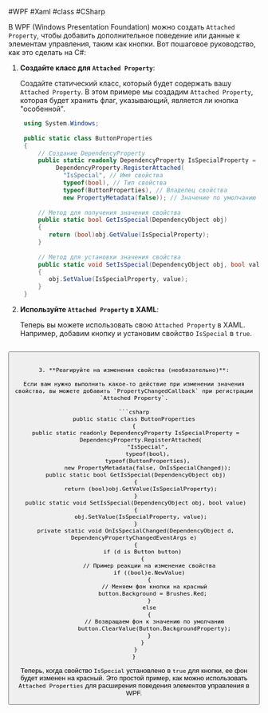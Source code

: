 #WPF #Xaml #class #CSharp 

В WPF (Windows Presentation Foundation) можно создать `Attached Property`, чтобы добавить дополнительное поведение или данные к элементам управления, таким как кнопки. Вот пошаговое руководство, как это сделать на C#:

1. **Создайте класс для `Attached Property`**:

   Создайте статический класс, который будет содержать вашу `Attached Property`. В этом примере мы создадим `Attached Property`, которая будет хранить флаг, указывающий, является ли кнопка "особенной".

   ```csharp
    using System.Windows;
    
    public static class ButtonProperties
    {
        // Создание DependencyProperty
        public static readonly DependencyProperty IsSpecialProperty =
             DependencyProperty.RegisterAttached(
               "IsSpecial", // Имя свойства
               typeof(bool), // Тип свойства
               typeof(ButtonProperties), // Владелец свойства
               new PropertyMetadata(false)); // Значение по умолчанию 
        
        // Метод для получения значения свойства
        public static bool GetIsSpecial(DependencyObject obj)
        {
           return (bool)obj.GetValue(IsSpecialProperty);
        }
        
        // Метод для установки значения свойства
        public static void SetIsSpecial(DependencyObject obj, bool value)
        {
           obj.SetValue(IsSpecialProperty, value);
        }
    }
   ```

2. **Используйте `Attached Property` в XAML**:

   Теперь вы можете использовать свою `Attached Property` в XAML. Например, добавим кнопку и установим свойство `IsSpecial` в `true`.

   ```xml
<Window x:Class="WpfApp.MainWindow"
	   xmlns="http://schemas.microsoft.com/winfx/2006/xaml/presentation"
	   xmlns:x="http://schemas.microsoft.com/winfx/2006/xaml"
	   xmlns:local="clr-namespace:WpfApp"
	   Title="MainWindow" Height="350" Width="525">
	<Grid>
	   <Button Content="Click Me" local:ButtonProperties.IsSpecial="True" />
	</Grid>
</Window>
   ```

3. **Реагируйте на изменения свойства (необязательно)**:

   Если вам нужно выполнить какое-то действие при изменении значения свойства, вы можете добавить `PropertyChangedCallback` при регистрации `Attached Property`.

   ```csharp
public static class ButtonProperties
{
    public static readonly DependencyProperty IsSpecialProperty =
	   DependencyProperty.RegisterAttached(
		   "IsSpecial",
		   typeof(bool),
		   typeof(ButtonProperties),
		   new PropertyMetadata(false, OnIsSpecialChanged));
	public static bool GetIsSpecial(DependencyObject obj)
	{
	   return (bool)obj.GetValue(IsSpecialProperty);
	}
    public static void SetIsSpecial(DependencyObject obj, bool value)
    {
	   obj.SetValue(IsSpecialProperty, value);
    }
    private static void OnIsSpecialChanged(DependencyObject d, DependencyPropertyChangedEventArgs e)
    {
	    if (d is Button button)
	    {
		    // Пример реакции на изменение свойства
		    if ((bool)e.NewValue)
		    {
			   // Меняем фон кнопки на красный
			   button.Background = Brushes.Red; 
		    }
		    else
		    {
			   // Возвращаем фон к значению по умолчанию
			   button.ClearValue(Button.BackgroundProperty);
		    }
	    }
    }
}
   ```

Теперь, когда свойство `IsSpecial` установлено в `true` для кнопки, ее фон будет изменен на красный. Это простой пример, как можно использовать `Attached Properties` для расширения поведения элементов управления в WPF.